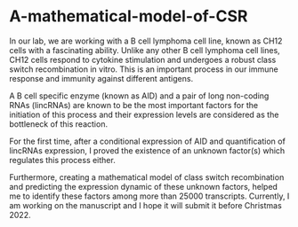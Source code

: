 # A-mathematical-model-of-CSR

In our lab, we are working with a B cell lymphoma cell line, known as CH12 cells with a fascinating ability. Unlike any other B cell lymphoma cell lines, CH12 cells respond to cytokine stimulation and undergoes a robust class switch recombination in vitro. This is an important  process in our immune response and  immunity against different antigens.

A B cell specific enzyme (known as AID) and a pair of long non-coding RNAs (lincRNAs) are known to be the most important factors for the initiation of this process and their expression levels are considered as the bottleneck of this reaction. 

For the first time, after a conditional expression of AID and quantification of lincRNAs expression, I proved the existence of an unknown factor(s) which regulates this process either.

Furthermore, creating a mathematical model of class switch recombination and predicting the expression dynamic of these unknown factors,  helped me to identify these factors among more than 25000 transcripts. Currently, I am working on the manuscript and I hope it will submit it before Christmas 2022.
